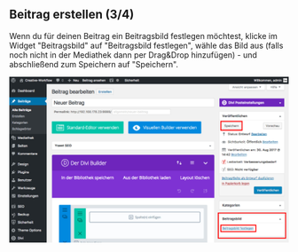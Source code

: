 ## Beitrag erstellen (3/4)

Wenn du für deinen Beitrag ein Beitragsbild festlegen möchtest, klicke im Widget "Beitragsbild" auf "Beitragsbild festlegen", wähle das Bild aus (falls noch nicht in der Mediathek dann per Drag&Drop hinzufügen) - und abschließend zum Speichern auf "Speichern".

![image](./assets/post_image.jpg)
